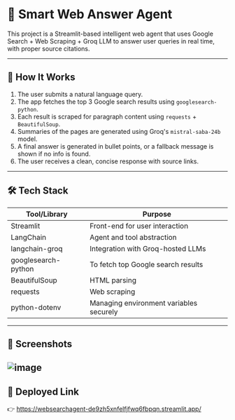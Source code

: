 
# 🤖 Smart Web Answer Agent

This project is a Streamlit-based intelligent web agent that uses Google Search + Web Scraping + Groq LLM to answer user queries in real time, with proper source citations.

---

## 🧠 How It Works

1. The user submits a natural language query.
2. The app fetches the top 3 Google search results using `googlesearch-python`.
3. Each result is scraped for paragraph content using `requests` + `BeautifulSoup`.
4. Summaries of the pages are generated using Groq's `mistral-saba-24b` model.
5. A final answer is generated in bullet points, or a fallback message is shown if no info is found.
6. The user receives a clean, concise response with source links.

---

## 🛠️ Tech Stack

| Tool/Library         | Purpose                                  |
|----------------------|-------------------------------------------|
| Streamlit            | Front-end for user interaction            |
| LangChain            | Agent and tool abstraction                |
| langchain-groq       | Integration with Groq-hosted LLMs         |
| googlesearch-python  | To fetch top Google search results        |
| BeautifulSoup        | HTML parsing                              |
| requests             | Web scraping                              |
| python-dotenv        | Managing environment variables securely   |

---

## 📸 Screenshots

![image](https://github.com/user-attachments/assets/2aeb3018-ba3c-46ff-8f90-20ade512a443)
---

## 🔗 Deployed Link

👉 https://websearchagent-de9zh5xnfelfjfwq6fbpqn.streamlit.app/

